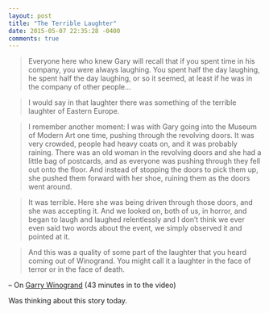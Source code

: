 ```yaml
---
layout: post
title: "The Terrible Laughter"
date: 2015-05-07 22:35:28 -0400
comments: true
---
```


> Everyone here who knew Gary will recall that if you spent time in his company, you were always laughing. You spent half the day laughing, he spent half the day laughing, or so it seemed, at least if he was in the company of other people...<!-- more -->

> I would say in that laughter there was something of the terrible laughter of Eastern Europe.

> I remember another moment: I was with Gary going into the Museum of Modern Art one time, pushing through the revolving doors. It was very crowded, people had heavy coats on, and it was probably raining. There was an old woman in the revolving doors and she had a little bag of postcards, and as everyone was pushing through they fell out onto the floor. And instead of stopping the doors to pick them up, she pushed them forward with her shoe, ruining them as the doors went around.

>It was terrible. Here she was being driven through those doors, and she was accepting it. And we looked on, both of us, in horror, and began to laugh and laughed relentlessly and I don’t think we ever even said two words about the event, we simply observed it and pointed at it.

> And this was a quality of some part of the laughter that you heard coming out of Winogrand. You might call it a laughter in the face of terror or in the face of death.

– On [Garry Winogrand](http://www.metmuseum.org/exhibitions/listings/2014/garry-winogrand) (43 minutes in to the video)

Was thinking about this story today. 

